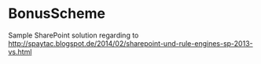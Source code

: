 BonusScheme
===========

Sample SharePoint solution regarding to http://spaytac.blogspot.de/2014/02/sharepoint-und-rule-engines-sp-2013-vs.html
